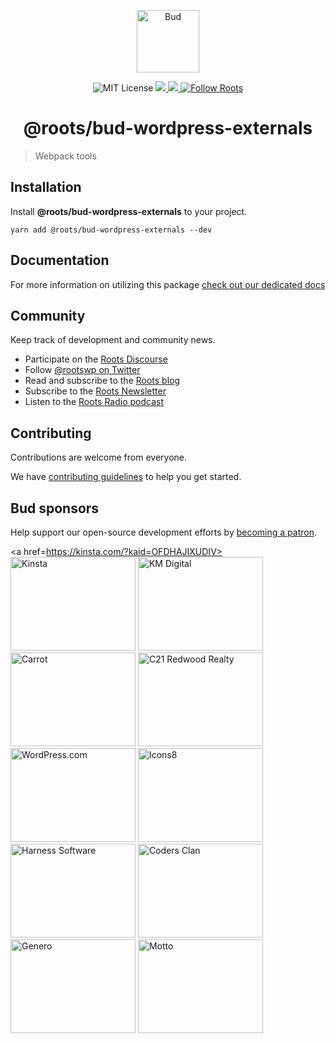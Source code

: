 <p align="center">
  <img alt="Bud" src="https://cdn.roots.io/app/uploads/logo-bud.svg" height="100" />
</p>

<p align="center">
  <img
    alt="MIT License"
    src="https://img.shields.io/github/license/roots/bud?color=%23525ddc&style=flat-square"
  />
  <a href="https://www.npmjs.com/package/@roots/bud">
    <img src="https://img.shields.io/npm/v/@roots/bud.svg?color=%23525ddc&style=flat-square" />
  </a>
  <a href="https://codeclimate.com/github/roots/bud-support/maintainability">
    <img src="https://img.shields.io/codeclimate/maintainability/roots/bud-support?color=%23525ddc&style=flat-square" />
  </a>
  <a href="https://twitter.com/rootswp">
    <img
      alt="Follow Roots"
      src="https://img.shields.io/twitter/follow/rootswp.svg?color=%23525ddc&style=flat-square"
    />
  </a>
</p>

<h1 align="center">
  <strong>@roots/bud-wordpress-externals</strong>
</h1>

> Webpack tools
## Installation

Install **@roots/bud-wordpress-externals** to your project.

```shell
yarn add @roots/bud-wordpress-externals --dev
```

## Documentation

For more information on utilizing this package [check out our dedicated docs](https://budjs.netlify.app)

## Community

Keep track of development and community news.

- Participate on the [Roots Discourse](https://discourse.roots.io)
- Follow [@rootswp on Twitter](https://twitter.com/rootswp)
- Read and subscribe to the [Roots blog](https://roots.io/blog/)
- Subscribe to the [Roots Newsletter](https://roots.io/subscribe/)
- Listen to the [Roots Radio podcast](https://roots.io/podcast/)

## Contributing

Contributions are welcome from everyone.

We have [contributing guidelines](https://github.com/roots/guidelines/blob/master/CONTRIBUTING.md) to help you get started.

## Bud sponsors

Help support our open-source development efforts by [becoming a patron](https://www.patreon.com/rootsdev).

<a href=https://kinsta.com/?kaid=OFDHAJIXUDIV><img src="https://cdn.roots.io/app/uploads/kinsta.svg" alt="Kinsta" width="200" height="150"/></a>
<a href=https://k-m.com/><img src="https://cdn.roots.io/app/uploads/km-digital.svg" alt="KM Digital" width="200" height="150"/></a>
<a href=https://carrot.com/><img src="https://cdn.roots.io/app/uploads/carrot.svg" alt="Carrot" width="200" height="150"/></a>
<a href=https://www.c21redwood.com/><img src="https://cdn.roots.io/app/uploads/c21redwood.svg" alt="C21 Redwood Realty" width="200" height="150"/></a>
<a href=https://wordpress.com/><img src="https://cdn.roots.io/app/uploads/wordpress.svg" alt="WordPress.com" width="200" height="150"/></a>
<a href=https://icons8.com/><img src="https://cdn.roots.io/app/uploads/icons8.svg" alt="Icons8" width="200" height="150"/></a>
<a href=https://www.harnessup.com/><img src="https://cdn.roots.io/app/uploads/harness-software.svg" alt="Harness Software" width="200" height="150"/></a>
<a href=https://www.codersclan.com/><img src="https://cdn.roots.io/app/uploads/coders-clan.svg" alt="Coders Clan" width="200" height="150"/></a>
<a href=https://generodigital.com/><img src="https://cdn.roots.io/app/uploads/genero.svg" alt="Genero" width="200" height="150"/></a>
<a href=https://motto.ca/roots><img src="https://cdn.roots.io/app/uploads/motto.svg" alt="Motto" width="200" height="150"/></a>